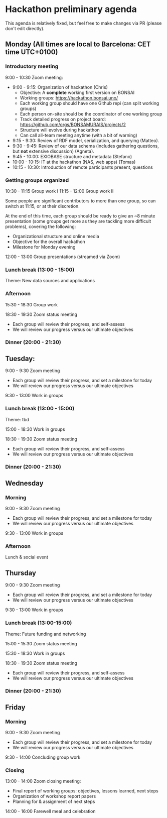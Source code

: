 # Hackathon preliminary agenda

This agenda is relatively fixed, but feel free to make changes via PR (please don't edit directly).

## Monday (All times are local to Barcelona: CET time UTC+0100)

### Introductory meeting

9:00 - 10:30 Zoom meeting: 

* 9:00 - 9:15: Organization of hackathon (Chris)
    * Objective: A **complete** working first version on BONSAI
    * Working groups: https://hackathon.bonsai.uno/
    * Each working group should have one Github repi (can split working groups)
    * Each person on-site should be the coordinator of one working group
    * Track detailed progress on project board: https://github.com/orgs/BONSAMURAIS/projects/2
    * Structure will evolve during hackathon
    * Can call all-team meeting anytime (with a bit of warning)
* 9:15 - 9:30: Review of RDF model, serialization, and querying (Matteo).
* 9:30 - 9:45: Review of our data schema (includes gathering questions, but **not** extensive discussion) (Agneta).
* 9:45 - 10:00: EXIOBASE structure and metadata (Stefano)
* 10:00 - 10:15: IT at the hackathon (NAS, web apps) (Tomas)
* 10:15 - 10:30: Introduction of remote participants present, questions

### Getting groups organized

10:30 - 11:15 Group work I
11:15 - 12:00 Group work II

Some people are significant contributors to more than one group, so can switch at 11:15, or at their discretion.

At the end of this time, each group should be ready to give an ~8 minute presentation (some groups get more as they are tackling more difficult problems), covering the following:

* Organizational structure and online media
* Objective for the overall hackathon
* Milestone for Monday evening

12:00 - 13:00 Group presentations (streamed via Zoom)

### Lunch break (13:00 - 15:00)

Theme: New data sources and applications

### Afternoon

15:30 - 18:30 Group work

18:30 - 19:30 Zoom status meeting

* Each group will review their progress, and self-assess
* We will review our progress versus our ultimate objectives

### Dinner (20:00 - 21:30)

## Tuesday: 

9:00 - 9:30 Zoom meeting

* Each group will review their progress, and set a milestone for today
* We will review our progress versus our ultimate objectives

9:30 - 13:00 Work in groups

### Lunch break (13:00 - 15:00)

Theme: tbd

15:00 - 18:30 Work in groups

18:30 - 19:30 Zoom status meeting

* Each group will review their progress, and self-assess
* We will review our progress versus our ultimate objectives

### Dinner (20:00 - 21:30)

## Wednesday

### Morning

9:00 - 9:30 Zoom meeting

* Each group will review their progress, and set a milestone for today
* We will review our progress versus our ultimate objectives

9:30 - 13:00 Work in groups

### Afternoon

Lunch & social event

## Thursday

9:00 - 9:30 Zoom meeting

* Each group will review their progress, and set a milestone for today
* We will review our progress versus our ultimate objectives

9:30 - 13:00 Work in groups

### Lunch break (13:00-15:00)

Theme: Future funding and networking

15:00 - 15:30 Zoom status meeting

15:30 - 18:30 Work in groups

18:30 - 19:30 Zoom status meeting

* Each group will review their progress, and self-assess
* We will review our progress versus our ultimate objectives

### Dinner (20:00 - 21:30)

## Friday

### Morning

9:00 - 9:30 Zoom meeting

* Each group will review their progress, and set a milestone for today
* We will review our progress versus our ultimate objectives

9:30 - 14:00 Concluding group work

### Closing

13:00 - 14:00 Zoom closing meeting:

* Final report of working groups: objectives, lessons learned, next steps
* Organization of workshop report papers
* Planning for & assignment of next steps

14:00 - 16:00 Farewell meal and celebration 
